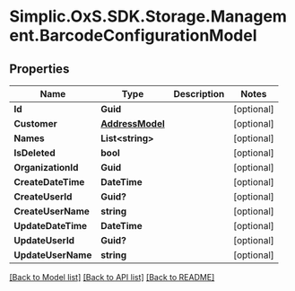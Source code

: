 # Simplic.OxS.SDK.Storage.Management.BarcodeConfigurationModel

## Properties

Name | Type | Description | Notes
------------ | ------------- | ------------- | -------------
**Id** | **Guid** |  | [optional] 
**Customer** | [**AddressModel**](AddressModel.md) |  | [optional] 
**Names** | **List&lt;string&gt;** |  | [optional] 
**IsDeleted** | **bool** |  | [optional] 
**OrganizationId** | **Guid** |  | [optional] 
**CreateDateTime** | **DateTime** |  | [optional] 
**CreateUserId** | **Guid?** |  | [optional] 
**CreateUserName** | **string** |  | [optional] 
**UpdateDateTime** | **DateTime** |  | [optional] 
**UpdateUserId** | **Guid?** |  | [optional] 
**UpdateUserName** | **string** |  | [optional] 

[[Back to Model list]](../README.md#documentation-for-models) [[Back to API list]](../README.md#documentation-for-api-endpoints) [[Back to README]](../README.md)


